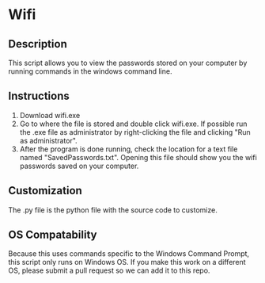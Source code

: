 # Wifi

## Description
This script allows you to view the passwords stored on your computer by running commands in the windows command line.

## Instructions
1. Download wifi.exe
2. Go to where the file is stored and double click wifi.exe. If possible run the .exe file as administrator by right-clicking the file and clicking "Run as administrator".
3. After the program is done running, check the location for a text file named "SavedPasswords.txt". Opening this file should show you the wifi passwords saved on your computer.

## Customization
The .py file is the python file with the source code to customize.

## OS Compatability
Because this uses commands specific to the Windows Command Prompt, this script only runs on Windows OS.
If you make this work on a different OS, please submit a pull request so we can add it to this repo.
